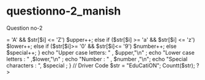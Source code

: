 # questionno-2_manish
Question no-2 

<?php 
function Countt($str) 
{ 

    $upper = 0;  

    $lower = 0; 

    $number = 0; 

    $special = 0; 

    for ($i = 0; $i < strlen($str); $i++) 

    { 

        if ($str[$i] >= 'A' &&  

            $str[$i] <= 'Z') 

            $upper++; 

        else if ($str[$i] >= 'a' &&  

                 $str[$i] <= 'z') 

            $lower++; 

        else if ($str[$i]>= '0' &&  

                 $str[$i]<= '9') 

            $number++; 

        else

            $special++; 

    } 

    echo "Upper case letters: " , $upper,"\n" ; 

    echo "Lower case letters : " ,$lower,"\n" ; 

    echo "Number : " , $number ,"\n"; 

    echo "Special characters : ", $special ; 
} 

  

    // Driver Code 

    $str = "EduCatiON"; 

    Countt($str); 
?>
